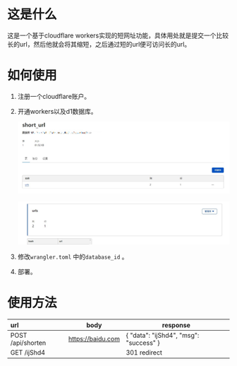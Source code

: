 # 这是什么

这是一个基于cloudflare workers实现的短网址功能，具体用处就是提交一个比较长的url，然后他就会将其缩短，之后通过短的url便可访问长的url。

# 如何使用

1. 注册一个cloudflare账户。

2. 开通workers以及d1数据库。

   ![database](./img/database.jpg)

   ![table](./img/table.jpg)

3. 修改`wrangler.toml` 中的`database_id` 。

4. 部署。 

# 使用方法



| url               | body              | response                               |
| :---------------- | ----------------- | -------------------------------------- |
| POST /api/shorten | https://baidu.com | { "data": "ijShd4", "msg": "success" } |
| GET /ijShd4       |                   | 301 redirect                           |

